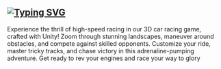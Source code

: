 ## [![Typing SVG](https://readme-typing-svg.herokuapp.com?size=25&color=F71A1A&lines=3D+Game+Development+🛠️🏎️)](https://git.io/typing-svg)
Experience the thrill of high-speed racing in our 3D car racing game, crafted with Unity! Zoom through stunning landscapes, maneuver around obstacles, and compete against skilled opponents. Customize your ride, master tricky tracks, and chase victory in this adrenaline-pumping adventure. Get ready to rev your engines and race your way to glory
